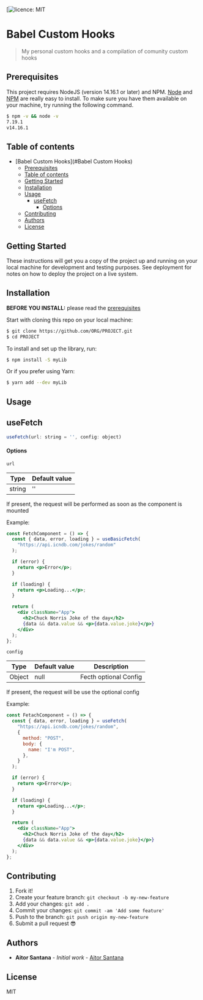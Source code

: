 [![licence: MIT](https://badgen.net/badge/license/MIT/blue)

# Babel Custom Hooks

> My personal custom hooks and a compilation of comunity custom hooks

## Prerequisites

This project requires NodeJS (version 14.16.1 or later) and NPM.
[Node](http://nodejs.org/) and [NPM](https://npmjs.org/) are really easy to install.
To make sure you have them available on your machine,
try running the following command.

```sh
$ npm -v && node -v
7.19.1
v14.16.1
```

## Table of contents

- [Babel Custom Hooks](#Babel Custom Hooks)
  - [Prerequisites](#prerequisites)
  - [Table of contents](#table-of-contents)
  - [Getting Started](#getting-started)
  - [Installation](#installation)
  - [Usage](#usage)
    - [useFetch](#usefetch)
      - [Options](#options)
  - [Contributing](#contributing)
  - [Authors](#authors)
  - [License](#license)

## Getting Started

These instructions will get you a copy of the project up and running on your local machine for development and testing purposes. See deployment for notes on how to deploy the project on a live system.

## Installation

**BEFORE YOU INSTALL:** please read the [prerequisites](#prerequisites)

Start with cloning this repo on your local machine:

```sh
$ git clone https://github.com/ORG/PROJECT.git
$ cd PROJECT
```

To install and set up the library, run:

```sh
$ npm install -S myLib
```

Or if you prefer using Yarn:

```sh
$ yarn add --dev myLib
```

## Usage

## useFetch

```js
useFetch(url: string = '', config: object)
```

#### Options

`url`

| Type   | Default value |
| ------ | ------------- |
| string | ''            |

If present, the request will be performed as soon as the component is mounted

Example:

```jsx
const FetchComponent = () => {
  const { data, error, loading } = useBasicFetch(
    "https://api.icndb.com/jokes/random"
  );

  if (error) {
    return <p>Error</p>;
  }

  if (loading) {
    return <p>Loading...</p>;
  }

  return (
    <div className="App">
      <h2>Chuck Norris Joke of the day</h2>
      {data && data.value && <p>{data.value.joke}</p>}
    </div>
  );
};
```

`config`

| Type   | Default value | Description           |
| ------ | ------------- | --------------------- |
| Object | null          | Fecth optional Config |

If present, the request will be use the optional config

Example:

```jsx
const FetachComponent = () => {
  const { data, error, loading } = useFetch(
    "https://api.icndb.com/jokes/random",
    {
      method: "POST",
      body: {
        name: "I'm POST",
      },
    }
  );

  if (error) {
    return <p>Error</p>;
  }

  if (loading) {
    return <p>Loading...</p>;
  }

  return (
    <div className="App">
      <h2>Chuck Norris Joke of the day</h2>
      {data && data.value && <p>{data.value.joke}</p>}
    </div>
  );
};
```

## Contributing

1.  Fork it!
2.  Create your feature branch: `git checkout -b my-new-feature`
3.  Add your changes: `git add .`
4.  Commit your changes: `git commit -am 'Add some feature'`
5.  Push to the branch: `git push origin my-new-feature`
6.  Submit a pull request :sunglasses:

## Authors

- **Aitor Santana** - _Initial work_ - [Aitor Santana](https://github.com/Sstark97)

## License

MIT
